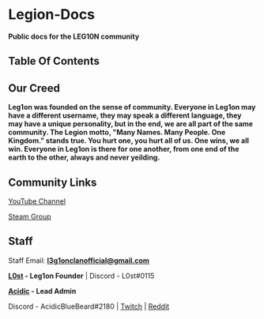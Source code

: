 # Legion-Docs
**Public docs for the LEG10N community**

## Table Of Contents

## Our Creed
**Leg1on was founded on the sense of community. Everyone in Leg1on may have a different username, they may speak a different language, they may have a unique personality, but in the end, we are all part of the same community. The Legion motto, "Many Names. Many People. One Kingdom." stands true. You hurt one, you hurt all of us. One wins, we all win. Everyone in Leg1on is there for one another, from one end of the earth to the other, always and never yeilding.**
## Community Links
[YouTube Channel](https://www.youtube.com/channel/UC4D5RT4d-wTSirlfUq0i6nQ)

[Steam Group](http://steamcommunity.com/groups/leg1onsteam)

## Staff
Staff Email: **l3g1onclanofficial@gmail.com**

**[L0st](https://github.com/L0styB0y) - Leg1on Founder** |
Discord - L0st#0115

**[Acidic](https://github.com/AcidicBlueBeard) - Lead Admin**

Discord - AcidicBlueBeard#2180 | 
[Twitch](https://www.twitch.tv/acidicbluebeard) | 
[Reddit](https://www.reddit.com/user/AksidBeard)
